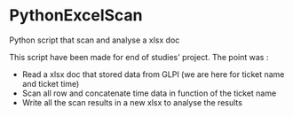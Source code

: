 # PythonExcelScan

Python script that scan and analyse a xlsx doc


This script have been made for end of studies' project.
  The point was :
  -  Read a xlsx doc that stored data from GLPI (we are here for ticket name and ticket time)
  -  Scan all row and concatenate time data in function of the ticket name
  -  Write all the scan results in a new xlsx to analyse the results
